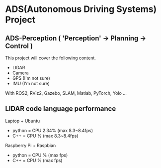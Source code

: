 # ADS(Autonomous Driving Systems) Project
## ADS-Perception ( 'Perception' → Planning → Control )
This project will cover the following content.
- LIDAR
- Camera
- GPS (I'm not sure)
- IMU (I'm not sure)
  
With ROS2, RViz2, Gazebo, SLAM, Matlab, PyTorch, Yolo ...
## LIDAR code language performance
Laptop + Ubuntu
- python = CPU 2.34% (max 8.3~8.4fps)
- C++    = CPU     % (max 8.3~8.4fps)

Raspberry Pi + Raspbian
- python = CPU     % (max        fps)
- C++    = CPU     % (max        fps)
